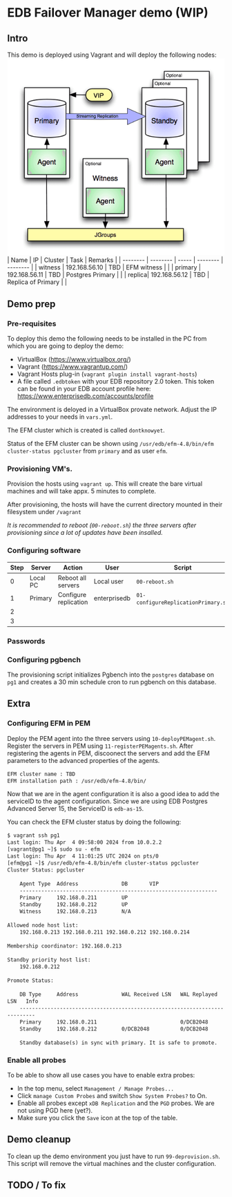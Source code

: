 # EDB Failover Manager demo (WIP)

## Intro
This demo is deployed using Vagrant and will deploy the following nodes:
![](images/arch.png)
| Name | IP | Cluster | Task | Remarks |
| -------- | -------- | ----- | -------- | -------- |
| witness | 192.168.56.10 | TBD | EFM witness |  |
| primary | 192.168.56.11 | TBD | Postgres Primary | |
| replica| 192.168.56.12 | TBD | Replica of Primary |  |

## Demo prep
### Pre-requisites
To deploy this demo the following needs to be installed in the PC from which you are going to deploy the demo:

- VirtualBox (https://www.virtualbox.org/)
- Vagrant (https://www.vagrantup.com/)
- Vagrant Hosts plug-in (`vagrant plugin install vagrant-hosts`)
- A file called `.edbtoken` with your EDB repository 2.0 token. This token can be found in your EDB account profile here: https://www.enterprisedb.com/accounts/profile

The environment is deloyed in a VirtualBox provate network. Adjust the IP addresses to your needs in `vars.yml`.

The EFM cluster which is created is called `dontknowyet`. 

Status of the EFM cluster can be shown using `/usr/edb/efm-4.8/bin/efm cluster-status pgcluster` from `primary` and as user `efm`.

### Provisioning VM's.
Provision the hosts using `vagrant up`. This will create the bare virtual machines and will take appx. 5 minutes to complete. 

After provisioning, the hosts will have the current directory mounted in their filesystem under `/vagrant`

*It is recommended to reboot (`00-reboot.sh`) the three servers after provisioning since a lot of updates have been insalled.*

### Configuring software

| Step | Server | Action | User | Script | Remarks |
| -------- | -------- | ----- | -------- | -------- | ------ |
| 0 | Local PC | Reboot all servers | Local user | `00-reboot.sh` | Optional but recommended |
| 1 | Primary | Configure replication | enterprisedb | `01-configureReplicationPrimary.sh` |  |
| 2 |  |  |  |  |  |
| 3 |  |  |  |  |  |

### Passwords

### Configuring pgbench
The provisioning script initializes Pgbench into the `postgres` database on `pg1` and creates a 30 min schedule cron to run pgbench on this database. 

## Extra
### Configuring EFM in PEM
Deploy the PEM agent into the three servers using `10-deployPEMagent.sh`.
Register the servers in PEM using `11-registerPEMagents.sh`.
After registering the agents in PEM, discoonect the servers and add the EFM parameters to the advanced properties of the agents. 
```
EFM cluster name : TBD
EFM installation path : /usr/edb/efm-4.8/bin/
```
Now that we are in the agent configuration it is also a good idea to add the serviceID to the agent configuration. Since we are using EDB Postgres Advanced Server 15, the ServiceID is `edb-as-15`.

You can check the EFM cluster status by doing the following:
```
$ vagrant ssh pg1
Last login: Thu Apr  4 09:58:00 2024 from 10.0.2.2
[vagrant@pg1 ~]$ sudo su - efm
Last login: Thu Apr  4 11:01:25 UTC 2024 on pts/0
[efm@pg1 ~]$ /usr/edb/efm-4.8/bin/efm cluster-status pgcluster
Cluster Status: pgcluster

	Agent Type  Address              DB       VIP
	----------------------------------------------------------------
	Primary     192.168.0.211        UP
	Standby     192.168.0.212        UP
	Witness     192.168.0.213        N/A

Allowed node host list:
	192.168.0.213 192.168.0.211 192.168.0.212 192.168.0.214

Membership coordinator: 192.168.0.213

Standby priority host list:
	192.168.0.212

Promote Status:

	DB Type     Address              WAL Received LSN   WAL Replayed LSN   Info
	---------------------------------------------------------------------------
	Primary     192.168.0.211                           0/DCB2048
	Standby     192.168.0.212        0/DCB2048          0/DCB2048

	Standby database(s) in sync with primary. It is safe to promote.
```

### Enable all probes
To be able to show all use cases you have to enable extra probes:
- In the top menu, select `Management / Manage Probes...`
- Click `manage Custom Probes` and switch `Show System Probes?` to On.
- Enable all probes except `xDB Replication` and the `PGD` probes. We are not using PGD here (yet?).
- Make sure you click the `Save` icon at the top of the table.

## Demo cleanup
To clean up the demo environment you just have to run `99-deprovision.sh`. This script will remove the virtual machines and the cluster configuration.

## TODO / To fix
